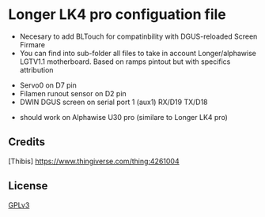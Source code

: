 # Longer LK4 pro configuation file
 * Necesary to add BLTouch for compatinbility with DGUS-reloaded Screen Firmare
 * You can find into sub-folder all files to take in account Longer/alphawise LGTV1.1 motherboard. Based on ramps pintout but with specifics attribution
- Servo0 on D7 pin
- Filamen runout sensor on D2 pin
- DWIN DGUS screen on serial port 1 (aux1) RX/D19 TX/D18	 

 * should work on Alphawise U30 pro (similare to Longer LK4 pro)

## Credits
[Thibis] https://www.thingiverse.com/thing:4261004  

## License
[GPLv3](http://www.gnu.org/licenses/gpl-3.0.html)